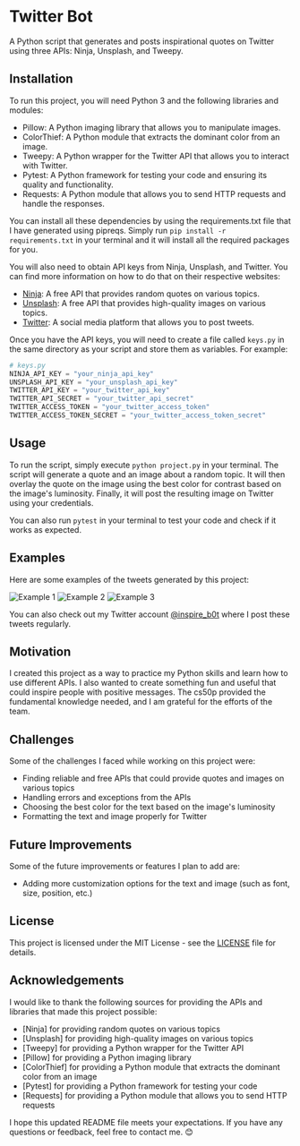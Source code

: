 # Twitter Bot
A Python script that generates and posts inspirational quotes on Twitter using three APIs: Ninja, Unsplash, and Tweepy.

## Installation
To run this project, you will need Python 3 and the following libraries and modules:

- Pillow: A Python imaging library that allows you to manipulate images.
- ColorThief: A Python module that extracts the dominant color from an image.
- Tweepy: A Python wrapper for the Twitter API that allows you to interact with Twitter.
- Pytest: A Python framework for testing your code and ensuring its quality and functionality.
- Requests: A Python module that allows you to send HTTP requests and handle the responses.

You can install all these dependencies by using the requirements.txt file that I have generated using pipreqs. Simply run `pip install -r requirements.txt` in your terminal and it will install all the required packages for you.

You will also need to obtain API keys from Ninja, Unsplash, and Twitter. You can find more information on how to do that on their respective websites:

- [Ninja](https://api-ninjas.com/): A free API that provides random quotes on various topics.
- [Unsplash](https://unsplash.com/): A free API that provides high-quality images on various topics.
- [Twitter](https://twitter.com): A social media platform that allows you to post tweets.

Once you have the API keys, you will need to create a file called `keys.py` in the same directory as your script and store them as variables. For example:

```python
# keys.py
NINJA_API_KEY = "your_ninja_api_key"
UNSPLASH_API_KEY = "your_unsplash_api_key"
TWITTER_API_KEY = "your_twitter_api_key"
TWITTER_API_SECRET = "your_twitter_api_secret"
TWITTER_ACCESS_TOKEN = "your_twitter_access_token"
TWITTER_ACCESS_TOKEN_SECRET = "your_twitter_access_token_secret"
```

## Usage
To run the script, simply execute `python project.py` in your terminal. The script will generate a quote and an image about a random topic. It will then overlay the quote on the image using the best color for contrast based on the image's luminosity. Finally, it will post the resulting image on Twitter using your credentials.

You can also run `pytest` in your terminal to test your code and check if it works as expected.

## Examples
Here are some examples of the tweets generated by this project:

![Example 1](https://twitter.com/Inspire_b0t/status/1689245035038937088?s=20)
![Example 2](https://twitter.com/Inspire_b0t/status/1688464277185650688?s=20)
![Example 3](https://twitter.com/Inspire_b0t/status/1688426295305060352?s=20)

You can also check out my Twitter account [@inspire_b0t](https://twitter.com/Inspire_b0t) where I post these tweets regularly.

## Motivation
I created this project as a way to practice my Python skills and learn how to use different APIs. I also wanted to create something fun and useful that could inspire people with positive messages. The cs50p provided the fundamental knowledge needed, and I am grateful for the efforts of the team.

## Challenges
Some of the challenges I faced while working on this project were:

- Finding reliable and free APIs that could provide quotes and images on various topics
- Handling errors and exceptions from the APIs
- Choosing the best color for the text based on the image's luminosity
- Formatting the text and image properly for Twitter

## Future Improvements
Some of the future improvements or features I plan to add are:

- Adding more customization options for the text and image (such as font, size, position, etc.)

## License
This project is licensed under the MIT License - see the [LICENSE](https://github.com/git/git-scm.com/blob/main/MIT-LICENSE.txt) file for details.

## Acknowledgements
I would like to thank the following sources for providing the APIs and libraries that made this project possible:

- [Ninja] for providing random quotes on various topics
- [Unsplash] for providing high-quality images on various topics
- [Tweepy] for providing a Python wrapper for the Twitter API
- [Pillow] for providing a Python imaging library
- [ColorThief] for providing a Python module that extracts the dominant color from an image
- [Pytest] for providing a Python framework for testing your code
- [Requests] for providing a Python module that allows you to send HTTP requests

I hope this updated README file meets your expectations. If you have any questions or feedback, feel free to contact me. 😊